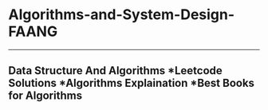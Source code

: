 # Algorithms-and-System-Design-FAANG 
__________________________________________________________________________________________________________________
Data Structure And Algorithms 
*Leetcode Solutions
*Algorithms Explaination 
*Best Books for Algorithms
---------------------------------------------------------------------------------------------------------------------
